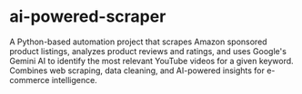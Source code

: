 # ai-powered-scraper
A Python-based automation project that scrapes Amazon sponsored product listings, analyzes product reviews and ratings, and uses Google's Gemini AI to identify the most relevant YouTube videos for a given keyword. Combines web scraping, data cleaning, and AI-powered insights for e-commerce intelligence.
